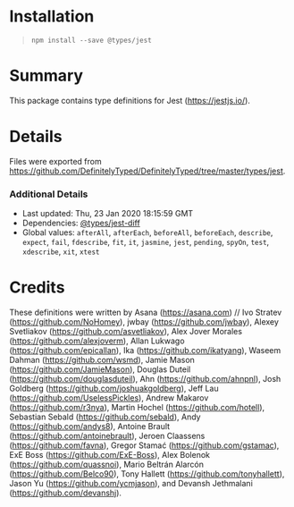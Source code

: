 # Installation
> `npm install --save @types/jest`

# Summary
This package contains type definitions for Jest (https://jestjs.io/).

# Details
Files were exported from https://github.com/DefinitelyTyped/DefinitelyTyped/tree/master/types/jest.

### Additional Details
 * Last updated: Thu, 23 Jan 2020 18:15:59 GMT
 * Dependencies: [@types/jest-diff](https://npmjs.com/package/@types/jest-diff)
 * Global values: `afterAll`, `afterEach`, `beforeAll`, `beforeEach`, `describe`, `expect`, `fail`, `fdescribe`, `fit`, `it`, `jasmine`, `jest`, `pending`, `spyOn`, `test`, `xdescribe`, `xit`, `xtest`

# Credits
These definitions were written by Asana (https://asana.com)
//                 Ivo Stratev (https://github.com/NoHomey), jwbay (https://github.com/jwbay), Alexey Svetliakov (https://github.com/asvetliakov), Alex Jover Morales (https://github.com/alexjoverm), Allan Lukwago (https://github.com/epicallan), Ika (https://github.com/ikatyang), Waseem Dahman (https://github.com/wsmd), Jamie Mason (https://github.com/JamieMason), Douglas Duteil (https://github.com/douglasduteil), Ahn (https://github.com/ahnpnl), Josh Goldberg (https://github.com/joshuakgoldberg), Jeff Lau (https://github.com/UselessPickles), Andrew Makarov (https://github.com/r3nya), Martin Hochel (https://github.com/hotell), Sebastian Sebald (https://github.com/sebald), Andy (https://github.com/andys8), Antoine Brault (https://github.com/antoinebrault), Jeroen Claassens (https://github.com/favna), Gregor Stamać (https://github.com/gstamac), ExE Boss (https://github.com/ExE-Boss), Alex Bolenok (https://github.com/quassnoi), Mario Beltrán Alarcón (https://github.com/Belco90), Tony Hallett (https://github.com/tonyhallett), Jason Yu (https://github.com/ycmjason), and Devansh Jethmalani (https://github.com/devanshj).
